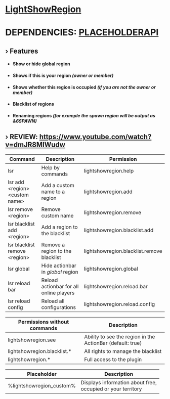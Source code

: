 # [LightShowRegion](https://www.spigotmc.org/resources/105689/)

# DEPENDENCIES: [PLACEHOLDERAPI](https://github.com/PlaceholderAPI/PlaceholderAPI/releases)

## › Features

- #### Show or hide global region
- #### Shows if this is your region _(owner or member)_
- #### Shows whether this region is occupied _(if you are not the owner or member)_
- #### Blacklist of regions
- #### Renaming regions _(for example the spawn region will be output as &6SPAWN)_

## › REVIEW: https://www.youtube.com/watch?v=dmJR8MlWudw

| Command                          | Description                             | Permission                       |
|----------------------------------|-----------------------------------------|----------------------------------|
| lsr                              | Help by commands                        | lightshowregion.help             |
| lsr add \<region> \<custom name> | Add a custom name to a region           | lightshowregion.add              |
| lsr remove \<region>             | Remove custom name                      | lightshowregion.remove           |
| lsr blacklist add \<region>      | Add a region to the blacklist           | lightshowregion.blacklist.add    |
| lsr blacklist remove \<region>   | Remove a region to the blacklist        | lightshowregion.blacklist.remove |
| lsr global                       | Hide actionbar in _global_ region       | lightshowregion.global           |
| lsr reload bar                   | Reload actionbar for all online players | lightshowregion.reload.bar       |
| lsr reload config                | Reload all configurations               | lightshowregion.reload.config    |

| Permissions without commands | Description                        |
|------------------------------|------------------------------------|
| lightshowregion.see          | Ability to see the region in the ActionBar (default: true) |
| lightshowregion.blacklist.*  | All rights to manage the blacklist |
| lightshowregion.*            | Full access to the plugin          |

| Placeholder              | Description                                                       |
|--------------------------|-------------------------------------------------------------------|
| %lightshowregion_custom% | Displays information about free, <br/> occupied or your territory |
